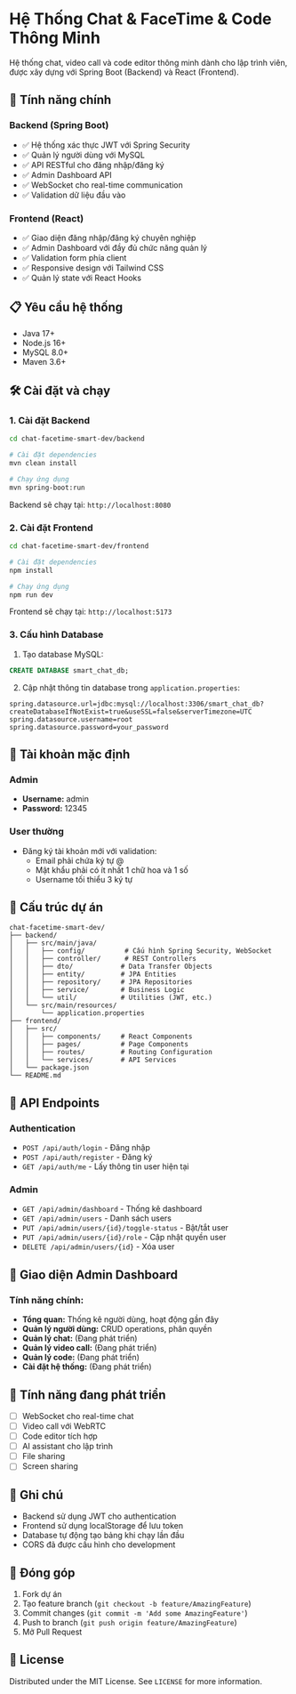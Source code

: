 # Hệ Thống Chat & FaceTime & Code Thông Minh

Hệ thống chat, video call và code editor thông minh dành cho lập trình viên, được xây dựng với Spring Boot (Backend) và React (Frontend).

## 🚀 Tính năng chính

### Backend (Spring Boot)
- ✅ Hệ thống xác thực JWT với Spring Security
- ✅ Quản lý người dùng với MySQL
- ✅ API RESTful cho đăng nhập/đăng ký
- ✅ Admin Dashboard API
- ✅ WebSocket cho real-time communication
- ✅ Validation dữ liệu đầu vào

### Frontend (React)
- ✅ Giao diện đăng nhập/đăng ký chuyên nghiệp
- ✅ Admin Dashboard với đầy đủ chức năng quản lý
- ✅ Validation form phía client
- ✅ Responsive design với Tailwind CSS
- ✅ Quản lý state với React Hooks

## 📋 Yêu cầu hệ thống

- Java 17+
- Node.js 16+
- MySQL 8.0+
- Maven 3.6+

## 🛠️ Cài đặt và chạy

### 1. Cài đặt Backend

```bash
cd chat-facetime-smart-dev/backend

# Cài đặt dependencies
mvn clean install

# Chạy ứng dụng
mvn spring-boot:run
```

Backend sẽ chạy tại: `http://localhost:8080`

### 2. Cài đặt Frontend

```bash
cd chat-facetime-smart-dev/frontend

# Cài đặt dependencies
npm install

# Chạy ứng dụng
npm run dev
```

Frontend sẽ chạy tại: `http://localhost:5173`

### 3. Cấu hình Database

1. Tạo database MySQL:
```sql
CREATE DATABASE smart_chat_db;
```

2. Cập nhật thông tin database trong `application.properties`:
```properties
spring.datasource.url=jdbc:mysql://localhost:3306/smart_chat_db?createDatabaseIfNotExist=true&useSSL=false&serverTimezone=UTC
spring.datasource.username=root
spring.datasource.password=your_password
```

## 🔐 Tài khoản mặc định

### Admin
- **Username:** admin
- **Password:** 12345

### User thường
- Đăng ký tài khoản mới với validation:
  - Email phải chứa ký tự @
  - Mật khẩu phải có ít nhất 1 chữ hoa và 1 số
  - Username tối thiểu 3 ký tự

## 📁 Cấu trúc dự án

```
chat-facetime-smart-dev/
├── backend/
│   ├── src/main/java/
│   │   ├── config/          # Cấu hình Spring Security, WebSocket
│   │   ├── controller/      # REST Controllers
│   │   ├── dto/            # Data Transfer Objects
│   │   ├── entity/         # JPA Entities
│   │   ├── repository/     # JPA Repositories
│   │   ├── service/        # Business Logic
│   │   └── util/           # Utilities (JWT, etc.)
│   └── src/main/resources/
│       └── application.properties
├── frontend/
│   ├── src/
│   │   ├── components/     # React Components
│   │   ├── pages/          # Page Components
│   │   ├── routes/         # Routing Configuration
│   │   └── services/       # API Services
│   └── package.json
└── README.md
```

## 🔧 API Endpoints

### Authentication
- `POST /api/auth/login` - Đăng nhập
- `POST /api/auth/register` - Đăng ký
- `GET /api/auth/me` - Lấy thông tin user hiện tại

### Admin
- `GET /api/admin/dashboard` - Thống kê dashboard
- `GET /api/admin/users` - Danh sách users
- `PUT /api/admin/users/{id}/toggle-status` - Bật/tắt user
- `PUT /api/admin/users/{id}/role` - Cập nhật quyền user
- `DELETE /api/admin/users/{id}` - Xóa user

## 🎨 Giao diện Admin Dashboard

### Tính năng chính:
- **Tổng quan:** Thống kê người dùng, hoạt động gần đây
- **Quản lý người dùng:** CRUD operations, phân quyền
- **Quản lý chat:** (Đang phát triển)
- **Quản lý video call:** (Đang phát triển)
- **Quản lý code:** (Đang phát triển)
- **Cài đặt hệ thống:** (Đang phát triển)

## 🚧 Tính năng đang phát triển

- [ ] WebSocket cho real-time chat
- [ ] Video call với WebRTC
- [ ] Code editor tích hợp
- [ ] AI assistant cho lập trình
- [ ] File sharing
- [ ] Screen sharing

## 📝 Ghi chú

- Backend sử dụng JWT cho authentication
- Frontend sử dụng localStorage để lưu token
- Database tự động tạo bảng khi chạy lần đầu
- CORS đã được cấu hình cho development

## 🤝 Đóng góp

1. Fork dự án
2. Tạo feature branch (`git checkout -b feature/AmazingFeature`)
3. Commit changes (`git commit -m 'Add some AmazingFeature'`)
4. Push to branch (`git push origin feature/AmazingFeature`)
5. Mở Pull Request

## 📄 License

Distributed under the MIT License. See `LICENSE` for more information.